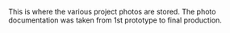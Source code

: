 This is where the various project photos are stored. The photo documentation was taken from 1st prototype to final production.
